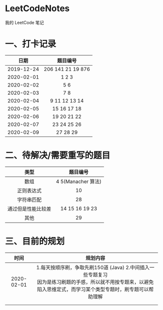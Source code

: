 # LeetCodeNotes
我的 LeetCode 笔记

# 一、打卡记录

|    日期    |         题目编号          |
| :--------: | :-----------------------: |
| 2019-12-24 | 206   141   21   19   876 |
| 2020-02-01 |         1   2   3         |
| 2020-02-02 |           5   6           |
| 2020-02-03 |           7   8           |
| 2020-02-04 |    9   11  12  13  14     |
| 2020-02-05 |      15  16  17  18       |
| 2020-02-06 |       19  20  21 22       |
| 2020-02-07 |      23  24  25  26       |
| 2020-02-09 |        27  28  29         |



# 二、待解决/需要重写的题目

|        类型        |      题目编号       |
| :----------------: | :-----------------: |
|        数组        | 4  5(Manacher 算法) |
|     正则表达式     |         10          |
|     字符串匹配     |         28          |
| 通过但是性能比较差 | 14  15  16  19  23  |
|        其他        |         29          |

# 三、目前的规划

|    时间    |                           规划内容                           |
| :--------: | :----------------------------------------------------------: |
| 2020-02-01 | 1.每天按顺序刷，争取先刷150道 (Java)  2.中间插入一些专题复习 <br />因为是练习刷题的手感，所以就不用按专题来，以避免陷入思维定式，而学习某个类型专题时，刷专题可以帮助理解 |
|            |                                                              |
|            |                                                              |

